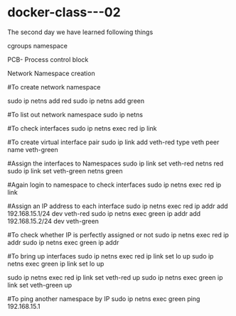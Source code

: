 # docker-class---02

The second day we have learned following things

cgroups
namespace

PCB- Process control block

Network Namespace creation

#To create network namespace

sudo ip netns add red
sudo ip netns add green

#To list out network namespace
sudo ip netns 

#To check interfaces
sudo ip netns exec red ip link


#To create virtual interface pair
sudo ip link add veth-red type veth peer name veth-green

#Assign the interfaces to Namespaces
sudo ip link set veth-red netns red
sudo ip link set veth-green netns green

#Again login to namespace to check interfaces
sudo ip netns exec red ip link


#Assign an IP address to each interface
sudo ip netns exec red ip addr add 192.168.15.1/24 dev veth-red
sudo ip netns exec green ip addr add 192.168.15.2/24 dev veth-green

#To check whether IP is perfectly assigned or not
sudo ip netns exec red ip addr
sudo ip netns exec green ip addr

#To bring up interfaces
sudo ip netns exec red ip link set lo up
sudo ip netns exec green ip link set lo up

sudo ip netns exec red ip link set veth-red up
sudo ip netns exec green ip link set veth-green up

 
#To ping another namespace by IP
sudo ip netns exec green ping 192.168.15.1

